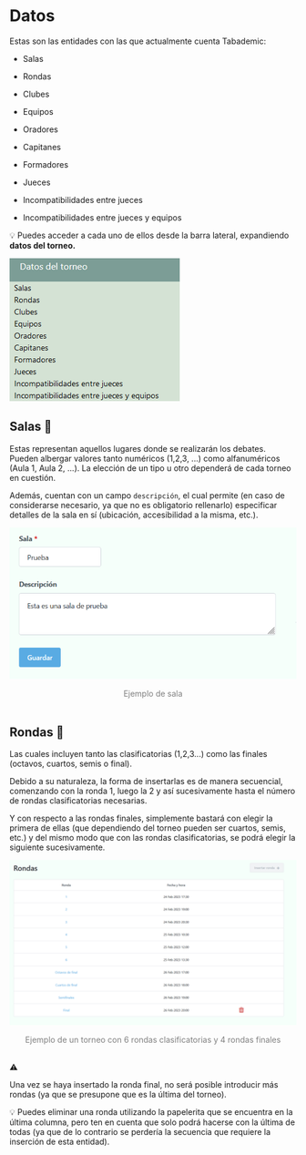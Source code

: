 <style>

.caption {

    text-align: center;
    color: gray;
}

</style>

# Datos

Estas son las entidades con las que actualmente cuenta Tabademic:

* Salas

* Rondas

* Clubes

* Equipos

* Oradores

* Capitanes

* Formadores

* Jueces

* Incompatibilidades entre jueces

* Incompatibilidades entre jueces y equipos

<div class="tip">
💡
Puedes acceder a cada uno de ellos desde la barra lateral, expandiendo <span style="font-weight: bold;">datos del torneo.</span>

</div>


![Datos](screenshots/datos.png)


## Salas 🚪

Estas representan aquellos lugares donde se realizarán los debates. Pueden albergar valores tanto numéricos (1,2,3, ...) como alfanuméricos (Aula 1, Aula 2, ...). La elección de un tipo u otro dependerá de cada torneo en cuestión.

Además, cuentan con un campo `descripción`, el cual permite (en caso de considerarse necesario, ya que no es obligatorio rellenarlo) especificar detalles de la sala en sí (ubicación, accesibilidad a la misma, etc.).

![Ejemplo de sala](screenshots/ejemplo_sala.png)

<div class="caption">Ejemplo de sala</div>

<br>

## Rondas 📅

Las cuales incluyen tanto las clasificatorias (1,2,3...) como las finales (octavos, cuartos, semis o final).

Debido a su naturaleza, la forma de insertarlas es de manera secuencial, comenzando con la ronda 1, luego la 2 y así sucesivamente hasta el número de rondas clasificatorias necesarias.

Y con respecto a las rondas finales, simplemente bastará con elegir la primera de ellas (que dependiendo del torneo pueden ser cuartos, semis, etc.) y del mismo modo que con las rondas clasificatorias, se podrá elegir la siguiente sucesivamente.


![Ejemplo de rondas](screenshots/rondas.png)

<div class="caption">Ejemplo de un torneo con 6 rondas clasificatorias y 4 rondas finales</div>

<br>

<div class="warning">

⚠️

Una vez se haya insertado la ronda final, no será posible introducir más rondas (ya que se presupone que es la última del torneo).


</div>

<div class="tip">
💡
Puedes eliminar una ronda utilizando la papelerita que se encuentra en la última columna, pero ten en cuenta que solo
podrá hacerse con la última de todas (ya que de lo contrario se perdería la secuencia que requiere la inserción de esta
entidad).

</div>